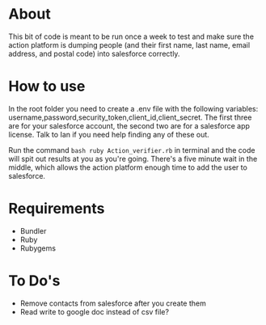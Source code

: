 # About

This bit of code is meant to be run once a week to test and make sure the action platform is dumping people (and their first name, last name, email address, and postal code) into salesforce correctly.

# How to use

In the root folder you need to create a .env file with the following variables: username,password,security_token,client_id,client_secret. The first three are for your salesforce account, the second two are for a salesforce app license. Talk to Ian if you need help finding any of these out.

Run the command ```bash ruby Action_verifier.rb``` in terminal and the code will spit out results at you as you're going. There's a five minute wait in the middle, which allows the action platform enough time to add the user to salesforce.

# Requirements

* Bundler
* Ruby
* Rubygems

# To Do's

* Remove contacts from salesforce after you create them
* Read write to google doc instead of csv file?
